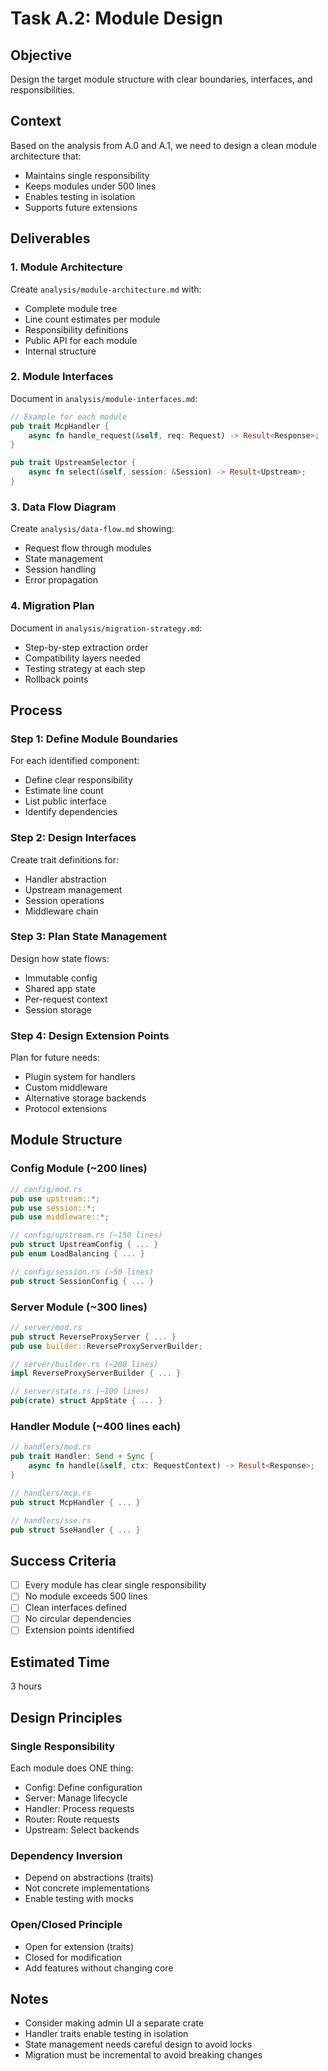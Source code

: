 # Task A.2: Module Design

## Objective
Design the target module structure with clear boundaries, interfaces, and responsibilities.

## Context
Based on the analysis from A.0 and A.1, we need to design a clean module architecture that:
- Maintains single responsibility
- Keeps modules under 500 lines
- Enables testing in isolation
- Supports future extensions

## Deliverables

### 1. Module Architecture
Create `analysis/module-architecture.md` with:
- Complete module tree
- Line count estimates per module
- Responsibility definitions
- Public API for each module
- Internal structure

### 2. Module Interfaces
Document in `analysis/module-interfaces.md`:
```rust
// Example for each module
pub trait McpHandler {
    async fn handle_request(&self, req: Request) -> Result<Response>;
}

pub trait UpstreamSelector {
    async fn select(&self, session: &Session) -> Result<Upstream>;
}
```

### 3. Data Flow Diagram
Create `analysis/data-flow.md` showing:
- Request flow through modules
- State management
- Session handling
- Error propagation

### 4. Migration Plan
Document in `analysis/migration-strategy.md`:
- Step-by-step extraction order
- Compatibility layers needed
- Testing strategy at each step
- Rollback points

## Process

### Step 1: Define Module Boundaries
For each identified component:
- Define clear responsibility
- Estimate line count
- List public interface
- Identify dependencies

### Step 2: Design Interfaces
Create trait definitions for:
- Handler abstraction
- Upstream management
- Session operations
- Middleware chain

### Step 3: Plan State Management
Design how state flows:
- Immutable config
- Shared app state
- Per-request context
- Session storage

### Step 4: Design Extension Points
Plan for future needs:
- Plugin system for handlers
- Custom middleware
- Alternative storage backends
- Protocol extensions

## Module Structure

### Config Module (~200 lines)
```rust
// config/mod.rs
pub use upstream::*;
pub use session::*;
pub use middleware::*;

// config/upstream.rs (~150 lines)
pub struct UpstreamConfig { ... }
pub enum LoadBalancing { ... }

// config/session.rs (~50 lines)
pub struct SessionConfig { ... }
```

### Server Module (~300 lines)
```rust
// server/mod.rs
pub struct ReverseProxyServer { ... }
pub use builder::ReverseProxyServerBuilder;

// server/builder.rs (~200 lines)
impl ReverseProxyServerBuilder { ... }

// server/state.rs (~100 lines)
pub(crate) struct AppState { ... }
```

### Handler Module (~400 lines each)
```rust
// handlers/mod.rs
pub trait Handler: Send + Sync {
    async fn handle(&self, ctx: RequestContext) -> Result<Response>;
}

// handlers/mcp.rs
pub struct McpHandler { ... }

// handlers/sse.rs  
pub struct SseHandler { ... }
```

## Success Criteria
- [ ] Every module has clear single responsibility
- [ ] No module exceeds 500 lines
- [ ] Clean interfaces defined
- [ ] No circular dependencies
- [ ] Extension points identified

## Estimated Time
3 hours

## Design Principles

### Single Responsibility
Each module does ONE thing:
- Config: Define configuration
- Server: Manage lifecycle
- Handler: Process requests
- Router: Route requests
- Upstream: Select backends

### Dependency Inversion
- Depend on abstractions (traits)
- Not concrete implementations
- Enable testing with mocks

### Open/Closed Principle
- Open for extension (traits)
- Closed for modification
- Add features without changing core

## Notes
- Consider making admin UI a separate crate
- Handler traits enable testing in isolation
- State management needs careful design to avoid locks
- Migration must be incremental to avoid breaking changes